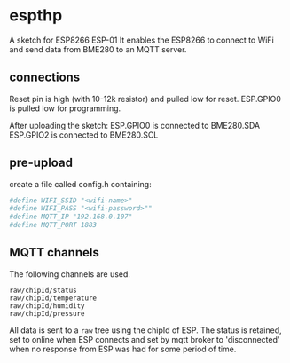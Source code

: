 # espthp

A sketch for ESP8266 ESP-01
It enables the ESP8266 to connect to WiFi and send data from BME280 to an MQTT server.

## connections

Reset pin is high (with 10-12k resistor) and pulled low for reset.
ESP.GPIO0 is pulled low for programming.

After uploading the sketch:
ESP.GPIO0 is connected to BME280.SDA
ESP.GPIO2 is connected to BME280.SCL

## pre-upload

create a file called config.h containing:

```sh
#define WIFI_SSID "<wifi-name>"
#define WIFI_PASS "<wifi-password>""
#define MQTT_IP "192.168.0.107"
#define MQTT_PORT 1883
```

## MQTT channels

The following channels are used.

```
raw/chipId/status
raw/chipId/temperature
raw/chipId/humidity
raw/chipId/pressure
```

All data is sent to a `raw` tree using the chipId of ESP.
The status is retained, set to online when ESP connects and
set by mqtt broker to 'disconnected' when
no response from ESP was had for some period of time.

